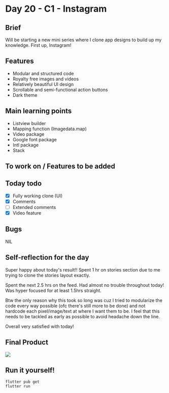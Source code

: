 # Day 20 - C1 - Instagram

## Brief
Will be starting a new mini series where I clone app designs to build up my knowledge. First up, Instagram!

## Features
- Modular and structured code
- Royalty free images and videos
- Relatively beautiful UI design
- Scrollable and semi-functional action buttons
- Dark theme

## Main learning points
- Listview builder
- Mapping function (Imagedata.map)
- Video package
- Google font package
- Intl package
- Stack

## To work on / Features to be added

## Today todo
- [x] Fully working clone (UI)
- [x] Comments
- [ ] Extended comments
- [x] Video feature

## Bugs
NIL

## Self-reflection for the day
Super happy about today's result!! Spent 1 hr on stories section due to me trying to clone the stories layout exactly.

Spent the next 2.5 hrs on the feed. Had almost no trouble throughout today! Was hyper focused for at least 1.5hrs straight.

Btw the only reason why this took so long was cuz I tried to modularize the code every way possible (ofc there's still more to be done) and not hardcode each pixel/image/text at where I want them to be. I feel that this needs to be tackled as early as possible to avoid headache down the line.

Overall very satisfied with today!

## Final Product
![](/assets/final/Day%2020.gif)

## Run it yourself!
```
flutter pub get
flutter run
```